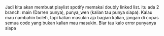 Jadi kita akan membuat playlist spotify memakai doubly linked list.
itu ada 2 branch: main (Darren punya), punya_wen (kalian tau punya siapa).
Kalau mau nambahin boleh, tapi kalian masukin aja bagian kalian, jangan di copas semua code yang bukan kalian mau masukin. Biar tau kalo error punyanya siapa
